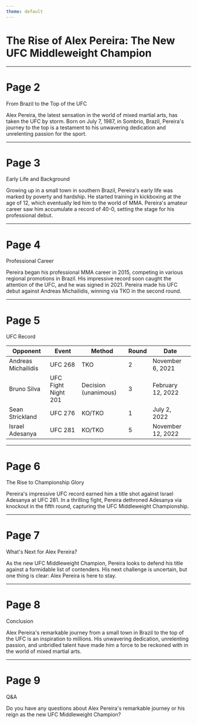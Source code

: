 ```yaml
---
theme: default
---
```


# The Rise of Alex Pereira: The New UFC Middleweight Champion

---

# Page 2

From Brazil to the Top of the UFC

Alex Pereira, the latest sensation in the world of mixed martial arts, has taken the UFC by storm. Born on July 7, 1987, in Sombrio, Brazil, Pereira's journey to the top is a testament to his unwavering dedication and unrelenting passion for the sport.

---

# Page 3

Early Life and Background

Growing up in a small town in southern Brazil, Pereira's early life was marked by poverty and hardship. He started training in kickboxing at the age of 12, which eventually led him to the world of MMA. Pereira's amateur career saw him accumulate a record of 40-0, setting the stage for his professional debut.

---

# Page 4

Professional Career

Pereira began his professional MMA career in 2015, competing in various regional promotions in Brazil. His impressive record soon caught the attention of the UFC, and he was signed in 2021. Pereira made his UFC debut against Andreas Michailidis, winning via TKO in the second round.

---

# Page 5

UFC Record

| Opponent | Event | Method | Round | Date |
| --- | --- | --- | --- | --- |
| Andreas Michailidis | UFC 268 | TKO | 2 | November 6, 2021 |
| Bruno Silva | UFC Fight Night 201 | Decision (unanimous) | 3 | February 12, 2022 |
| Sean Strickland | UFC 276 | KO/TKO | 1 | July 2, 2022 |
| Israel Adesanya | UFC 281 | KO/TKO | 5 | November 12, 2022 |

---

# Page 6

The Rise to Championship Glory

Pereira's impressive UFC record earned him a title shot against Israel Adesanya at UFC 281. In a thrilling fight, Pereira dethroned Adesanya via knockout in the fifth round, capturing the UFC Middleweight Championship.

---

# Page 7

What's Next for Alex Pereira?

As the new UFC Middleweight Champion, Pereira looks to defend his title against a formidable list of contenders. His next challenge is uncertain, but one thing is clear: Alex Pereira is here to stay.

---

# Page 8

Conclusion

Alex Pereira's remarkable journey from a small town in Brazil to the top of the UFC is an inspiration to millions. His unwavering dedication, unrelenting passion, and unbridled talent have made him a force to be reckoned with in the world of mixed martial arts.

---

# Page 9

Q&A

Do you have any questions about Alex Pereira's remarkable journey or his reign as the new UFC Middleweight Champion?
